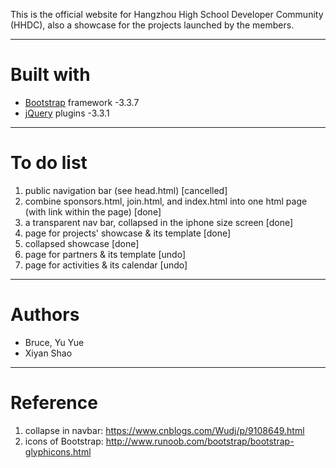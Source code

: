 This is the official website for Hangzhou High School Developer Community (HHDC), also a showcase for the projects launched by the members.

---

# Built with

* [Bootstrap](http://getbootstrap.com/) framework -3.3.7
* [jQuery](http://jquery.com/) plugins -3.3.1

---

# To do list

1. public navigation bar (see head.html) [cancelled]
2. combine sponsors.html, join.html, and index.html into one html page (with link within the page) [done]
3. a transparent nav bar, collapsed in the iphone size screen [done]
4. page for projects' showcase & its template [done]
5. collapsed showcase [done]
6. page for partners & its template [undo]
7. page for activities & its calendar [undo]

---

# Authors

* Bruce, Yu Yue
* Xiyan Shao

---

# Reference

1. collapse in navbar: https://www.cnblogs.com/Wudj/p/9108649.html
2. icons of Bootstrap: http://www.runoob.com/bootstrap/bootstrap-glyphicons.html